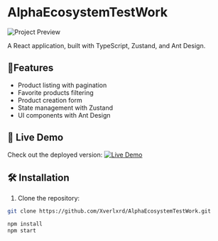 # AlphaEcosystemTestWork

![Project Preview](https://via.placeholder.com/800x400?text=AlphaEcosystem+Preview)

A React application, built with TypeScript, Zustand, and Ant Design.

## 🌟Features

- Product listing with pagination
- Favorite products filtering
- Product creation form
- State management with Zustand
- UI components with Ant Design

## 🚀 Live Demo

Check out the deployed version:
[![Live Demo](https://img.shields.io/badge/Live_Demo-Open-blue?style=for-the-badge)](https://xverlxrd.github.io/AlphaEcosystemTestWork/)

## 🛠️ Installation

1. Clone the repository:
```bash
git clone https://github.com/Xverlxrd/AlphaEcosystemTestWork.git

npm install
npm start

